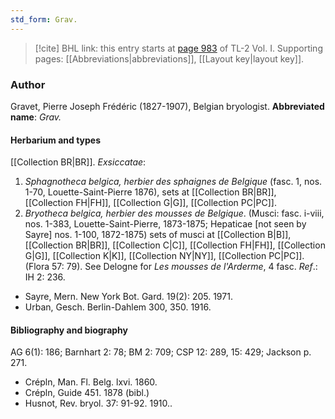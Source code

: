 ```yaml
---
std_form: Grav.
---
```


> [!cite] BHL link: this entry starts at [page 983](https://www.biodiversitylibrary.org/page/33121114) of TL-2 Vol. I.
> Supporting pages: [[Abbreviations|abbreviations]], [[Layout key|layout key]].

### Author

Gravet, Pierre Joseph Frédéric (1827-1907), Belgian bryologist. 
**Abbreviated name**: *Grav.*

#### Herbarium and types

[[Collection BR|BR]].
*Exsiccatae*:
1. *Sphagnotheca belgica, herbier des sphaignes de Belgique* (fasc. 1, nos. 1-70, Louette-Saint-Pierre 1876), sets at [[Collection BR|BR]], [[Collection FH|FH]], [[Collection G|G]], [[Collection PC|PC]].
2. *Bryotheca belgica, herbier des mousses de Belgique*. (Musci: fasc. i-viii, nos. 1-383, Louette-Saint-Pierre, 1873-1875; Hepaticae \[not seen by Sayre\] nos. 1-100, 1872-1875) sets of musci at [[Collection B|B]], [[Collection BR|BR]], [[Collection C|C]], [[Collection FH|FH]], [[Collection G|G]], [[Collection K|K]], [[Collection NY|NY]], [[Collection PC|PC]]. (Flora 57: 79).
See Delogne for *Les mousses de l'Arderme*, 4 fasc.
*Ref*.: IH 2: 236.
- Sayre, Mern. New York Bot. Gard. 19(2): 205. 1971.
- Urban, Gesch. Berlin-Dahlem 300, 350. 1916.

#### Bibliography and biography

AG 6(1): 186; Barnhart 2: 78; BM 2: 709; CSP 12: 289, 15: 429; Jackson p. 271.
- Crépln, Man. Fl. Belg. lxvi. 1860.
- Crépln, Guide 451. 1878 (bibl.)
- Husnot, Rev. bryol. 37: 91-92. 1910..

